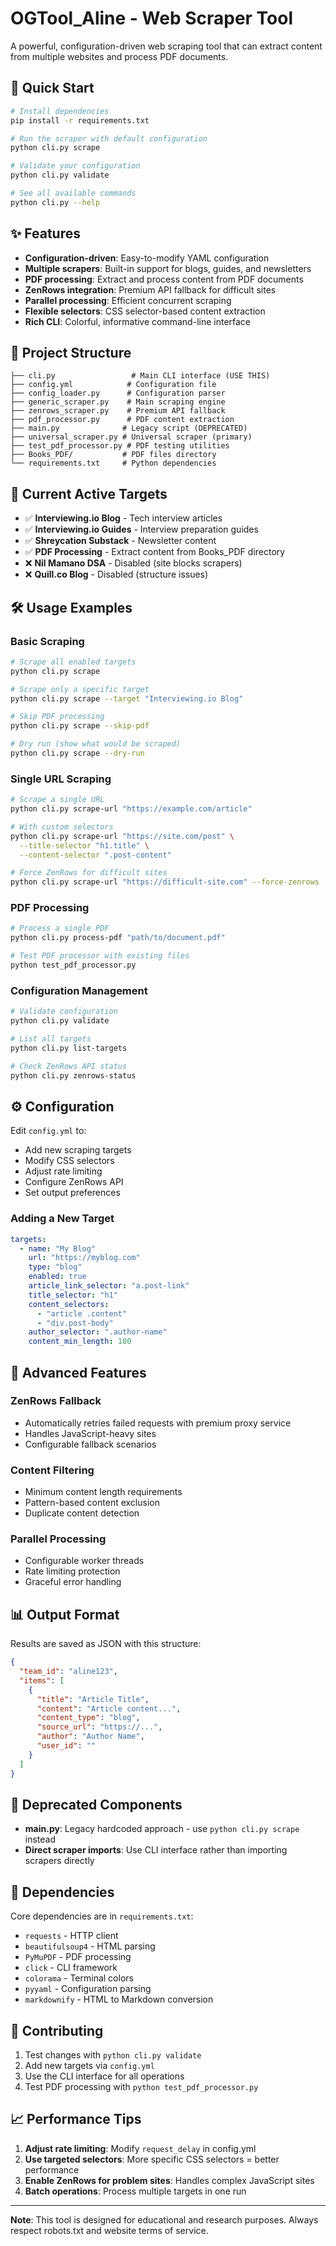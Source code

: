 # OGTool_Aline - Web Scraper Tool

A powerful, configuration-driven web scraping tool that can extract content from multiple websites and process PDF documents.

## 🚀 Quick Start

```bash
# Install dependencies
pip install -r requirements.txt

# Run the scraper with default configuration
python cli.py scrape

# Validate your configuration
python cli.py validate

# See all available commands
python cli.py --help
```

## ✨ Features

- **Configuration-driven**: Easy-to-modify YAML configuration
- **Multiple scrapers**: Built-in support for blogs, guides, and newsletters
- **PDF processing**: Extract and process content from PDF documents
- **ZenRows integration**: Premium API fallback for difficult sites
- **Parallel processing**: Efficient concurrent scraping
- **Flexible selectors**: CSS selector-based content extraction
- **Rich CLI**: Colorful, informative command-line interface

## 📁 Project Structure

```
├── cli.py                 # Main CLI interface (USE THIS)
├── config.yml            # Configuration file
├── config_loader.py      # Configuration parser
├── generic_scraper.py    # Main scraping engine
├── zenrows_scraper.py    # Premium API fallback
├── pdf_processor.py      # PDF content extraction
├── main.py              # Legacy script (DEPRECATED)
├── universal_scraper.py # Universal scraper (primary)
├── test_pdf_processor.py # PDF testing utilities
├── Books_PDF/           # PDF files directory
└── requirements.txt     # Python dependencies
```

## 🎯 Current Active Targets

- ✅ **Interviewing.io Blog** - Tech interview articles
- ✅ **Interviewing.io Guides** - Interview preparation guides  
- ✅ **Shreycation Substack** - Newsletter content
- ✅ **PDF Processing** - Extract content from Books_PDF directory
- ❌ **Nil Mamano DSA** - Disabled (site blocks scrapers)
- ❌ **Quill.co Blog** - Disabled (structure issues)

## 🛠️ Usage Examples

### Basic Scraping
```bash
# Scrape all enabled targets
python cli.py scrape

# Scrape only a specific target
python cli.py scrape --target "Interviewing.io Blog"

# Skip PDF processing
python cli.py scrape --skip-pdf

# Dry run (show what would be scraped)
python cli.py scrape --dry-run
```

### Single URL Scraping
```bash
# Scrape a single URL
python cli.py scrape-url "https://example.com/article"

# With custom selectors
python cli.py scrape-url "https://site.com/post" \
  --title-selector "h1.title" \
  --content-selector ".post-content"

# Force ZenRows for difficult sites
python cli.py scrape-url "https://difficult-site.com" --force-zenrows
```

### PDF Processing
```bash
# Process a single PDF
python cli.py process-pdf "path/to/document.pdf"

# Test PDF processor with existing files
python test_pdf_processor.py
```

### Configuration Management
```bash
# Validate configuration
python cli.py validate

# List all targets
python cli.py list-targets

# Check ZenRows API status
python cli.py zenrows-status
```

## ⚙️ Configuration

Edit `config.yml` to:
- Add new scraping targets
- Modify CSS selectors
- Adjust rate limiting
- Configure ZenRows API
- Set output preferences

### Adding a New Target

```yaml
targets:
  - name: "My Blog"
    url: "https://myblog.com"
    type: "blog"
    enabled: true
    article_link_selector: "a.post-link"
    title_selector: "h1"
    content_selectors:
      - "article .content"
      - "div.post-body"
    author_selector: ".author-name"
    content_min_length: 100
```

## 🔧 Advanced Features

### ZenRows Fallback
- Automatically retries failed requests with premium proxy service
- Handles JavaScript-heavy sites
- Configurable fallback scenarios

### Content Filtering
- Minimum content length requirements
- Pattern-based content exclusion
- Duplicate content detection

### Parallel Processing
- Configurable worker threads
- Rate limiting protection
- Graceful error handling

## 📊 Output Format

Results are saved as JSON with this structure:
```json
{
  "team_id": "aline123",
  "items": [
    {
      "title": "Article Title",
      "content": "Article content...",
      "content_type": "blog",
      "source_url": "https://...",
      "author": "Author Name",
      "user_id": ""
    }
  ]
}
```

## 🚫 Deprecated Components

- **main.py**: Legacy hardcoded approach - use `python cli.py scrape` instead
- **Direct scraper imports**: Use CLI interface rather than importing scrapers directly

## 📝 Dependencies

Core dependencies are in `requirements.txt`:
- `requests` - HTTP client
- `beautifulsoup4` - HTML parsing
- `PyMuPDF` - PDF processing
- `click` - CLI framework
- `colorama` - Terminal colors
- `pyyaml` - Configuration parsing
- `markdownify` - HTML to Markdown conversion

## 🤝 Contributing

1. Test changes with `python cli.py validate`
2. Add new targets via `config.yml`
3. Use the CLI interface for all operations
4. Test PDF processing with `python test_pdf_processor.py`

## 📈 Performance Tips

1. **Adjust rate limiting**: Modify `request_delay` in config.yml
2. **Use targeted selectors**: More specific CSS selectors = better performance
3. **Enable ZenRows for problem sites**: Handles complex JavaScript sites
4. **Batch operations**: Process multiple targets in one run

---

**Note**: This tool is designed for educational and research purposes. Always respect robots.txt and website terms of service.